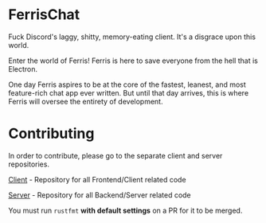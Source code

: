 # FerrisChat

Fuck Discord's laggy, shitty, memory-eating client. It's a disgrace upon this world.

Enter the world of Ferris! Ferris is here to save everyone from the hell that is Electron.

One day Ferris aspires to be at the core of the fastest, leanest, and most feature-rich
chat app ever written. But until that day arrives, this is where Ferris will oversee
the entirety of development.

# Contributing
In order to contribute, please go to the separate client and server repositories.

[Client](https://github.com/FerrisChat/Client) - Repository for all Frontend/Client related code

[Server](https://github.com/FerrisChat/Server) - Repository for all Backend/Server related code

You must run `rustfmt` **with default settings** on a PR for it to be merged.
